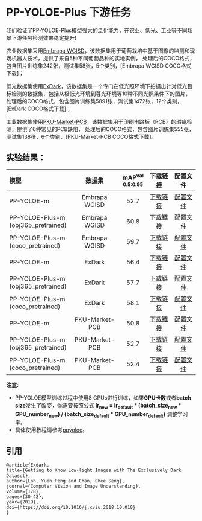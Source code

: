 # PP-YOLOE-Plus 下游任务

我们验证了PP-YOLOE-Plus模型强大的泛化能力，在农业、低光、工业等不同场景下游任务检测效果稳定提升!

农业数据集采用[Embrapa WGISD](https://github.com/thsant/wgisd)，该数据集用于葡萄栽培中基于图像的监测和现场机器人技术，提供了来自5种不同葡萄品种的实地实例，
处理后的COCO格式，包含图片训练集242张，测试集58张，5个类别，[Embrapa WGISD COCO格式下载]；

低光数据集使用[ExDark](https://github.com/cs-chan/Exclusively-Dark-Image-Dataset/tree/master/Dataset)，该数据集是一个专门在低光照环境下拍摄出针对低光目标检测的数据集，包括从极低光环境到暮光环境等10种不同光照条件下的图片，
处理后的COCO格式，包含图片训练集5891张，测试集1472张，12个类别，[ExDark COCO格式下载]；

工业数据集使用[PKU-Market-PCB](https://robotics.pkusz.edu.cn/resources/dataset/)，该数据集用于印刷电路板（PCB）的瑕疵检测，提供了6种常见的PCB缺陷，
处理后的COCO格式，包含图片训练集555张，测试集138张，6个类别，[PKU-Market-PCB COCO格式下载]。


## 实验结果：

|    模型  |       数据集     | mAP<sup>val<br>0.5:0.95 |  下载链接  | 配置文件 |
|:---------|:---------------:|:-----------------------:|:---------:| :-----: |
|PP-YOLOE-m|   Embrapa WGISD  |  52.7 | [下载链接](https://paddledet.bj.bcebos.com/models/ppyoloe_crn_m_80e_wgisd.pdparams) | [配置文件](./ppyoloe_crn_m_80e_wgisd.yml) |
|PP-YOLOE-Plus-m<br>(obj365_pretrained)|   Embrapa WGISD  |  60.8 | [下载链接](https://paddledet.bj.bcebos.com/models/ppyoloe_plus_crn_m_80e_obj365_pretrained_wgisd.pdparams) | [配置文件](./ppyoloe_plus_crn_m_80e_obj365_pretrained_wgisd.yml) |
|PP-YOLOE-Plus-m<br>(coco_pretrained)|   Embrapa WGISD  |  59.7 | [下载链接](https://paddledet.bj.bcebos.com/models/ppyoloe_plus_crn_m_80e_coco_pretrained_wgisd.pdparams) | [配置文件](./ppyoloe_plus_crn_m_80e_coco_pretrained_wgisd.yml) |
|PP-YOLOE-m|      ExDark      |  56.4 | [下载链接](https://paddledet.bj.bcebos.com/models/ppyoloe_crn_m_80e_exdark.pdparams) | [配置文件](./ppyoloe_crn_m_80e_exdark.yml) |
|PP-YOLOE-Plus-m<br>(obj365_pretrained)|   ExDark  |  57.7 | [下载链接](https://paddledet.bj.bcebos.com/models/ppyoloe_plus_crn_m_80e_obj365_pretrained_exdark.pdparams) | [配置文件](./ppyoloe_plus_crn_m_80e_obj365_pretrained_exdark.yml) |
|PP-YOLOE-Plus-m<br>(coco_pretrained)|   ExDark  |  58.1 | [下载链接](https://paddledet.bj.bcebos.com/models/ppyoloe_plus_crn_m_80e_coco_pretrained_exdark.pdparams) | [配置文件](./ppyoloe_plus_crn_m_80e_coco_pretrained_exdark.yml) |
|PP-YOLOE-m|      PKU-Market-PCB      |  50.8 | [下载链接](https://paddledet.bj.bcebos.com/models/ppyoloe_crn_m_80e_pcb.pdparams) | [配置文件](./ppyoloe_crn_m_80e_pcb.yml) |
|PP-YOLOE-Plus-m<br>(obj365_pretrained)|   PKU-Market-PCB  |  52.7 | [下载链接](https://paddledet.bj.bcebos.com/models/ppyoloe_plus_crn_m_80e_obj365_pretrained_pcb.pdparams) | [配置文件](./ppyoloe_plus_crn_m_80e_obj365_pretrained_pcb.yml) |
|PP-YOLOE-Plus-m<br>(coco_pretrained)|   PKU-Market-PCB  |  52.4 | [下载链接](https://paddledet.bj.bcebos.com/models/ppyoloe_plus_crn_m_80e_coco_pretrained_pcb.pdparams) | [配置文件](./ppyoloe_plus_crn_m_80e_coco_pretrained_pcb.yml) |

**注意:**
- PP-YOLOE模型训练过程中使用8 GPUs进行训练，如果**GPU卡数**或者**batch size**发生了改变，你需要按照公式 **lr<sub>new</sub> = lr<sub>default</sub> * (batch_size<sub>new</sub> * GPU_number<sub>new</sub>) / (batch_size<sub>default</sub> * GPU_number<sub>default</sub>)** 调整学习率。
- 具体使用教程请参考[ppyoloe](../ppyoloe#getting-start)。  





## 引用
```
@article{Exdark,
title={Getting to Know Low-light Images with The Exclusively Dark Dataset},
author={Loh, Yuen Peng and Chan, Chee Seng},
journal={Computer Vision and Image Understanding},
volume={178},
pages={30-42},
year={2019},
doi={https://doi.org/10.1016/j.cviu.2018.10.010}
}
```
